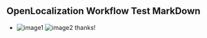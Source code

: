 ## OpenLocalization Workflow Test MarkDown
* ![image1](.\3557722b-6b22-4771-bd31-958af3a594a3.PNG)   ![image2](.\9b1e8ee2-7684-45c2-82c3-daacc4cf17cb.png) 
thanks!